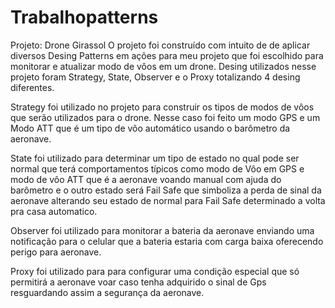 # Trabalhopatterns
Projeto: Drone Girassol
O projeto foi construído com intuito de de aplicar diversos Desing Patterns em ações para meu projeto que foi escolhido para monitorar e atualizar modo de vôos em um drone.  Desing utilizados nesse projeto foram Strategy, State, Observer e o Proxy totalizando 4 desing diferentes.

Strategy foi utilizado no projeto para construir os tipos de modos de vôos que serão utilizados para o drone. Nesse caso foi feito um modo GPS e um Modo ATT  que é um tipo de vôo automático usando o barômetro da aeronave.

State foi utilizado para determinar um tipo de estado no qual pode ser normal que terá comportamentos típicos como modo de Vôo em GPS e modo de vôo ATT que é a aeronave voando manual com ajuda do barômetro  e o outro estado será Fail Safe que simboliza a perda de sinal da aeronave alterando seu estado  de normal para Fail Safe determinado a volta pra casa automatico.

Observer foi utilizado para monitorar a bateria da aeronave enviando uma notificação para o celular que a bateria estaria com carga baixa oferecendo perigo para aeronave.

Proxy foi utilizado para para configurar uma condição especial que só permitirá a aeronave voar caso tenha adquirido o sinal de Gps resguardando assim a segurança da aeronave.  

